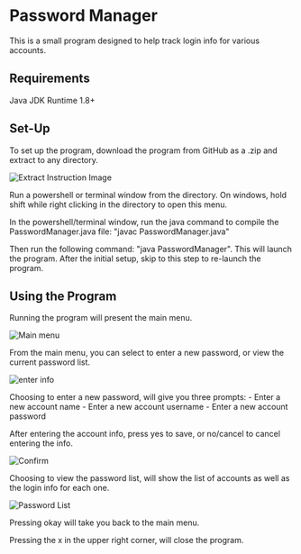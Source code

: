 # Password Manager
This is a small program designed to help track login info for various accounts.

## Requirements

Java JDK Runtime 1.8+

## Set-Up
To set up the program, download the program from GitHub as a .zip and extract to any directory.

![Extract Instruction Image](https://github.com/nhoersch7/Password-Manager/blob/update1/Readme_images/Extract.png?raw=true)

Run a powershell or terminal window from the directory. On windows, hold shift while right clicking in the directory to open this menu.

In the powershell/terminal window, run the java command to compile the PasswordManager.java file: "javac PasswordManager.java"

Then run the following command: "java PasswordManager". This will launch the program. After the initial setup, skip to this step to re-launch the program.

## Using the Program
Running the program will present the main menu.

![Main menu](https://github.com/nhoersch7/Password-Manager/blob/update1/Readme_images/main%20menu.png?raw=true)

From the main menu, you can select to enter a new password, or view the current password list.

![enter info](https://github.com/nhoersch7/Password-Manager/blob/update1/Readme_images/username%20enter.png?raw=true)

Choosing to enter a new password, will give you three prompts: 
    - Enter a new account name
    - Enter a new account username
    - Enter a new account password
    
After entering the account info, press yes to save, or no/cancel to cancel entering the info.

![Confirm](https://github.com/nhoersch7/Password-Manager/blob/update1/Readme_images/confirm.png?raw=true)

Choosing to view the password list, will show the list of accounts as well as the login info for each one.

![Password List](https://github.com/nhoersch7/Password-Manager/blob/update1/Readme_images/view%20password%20list.png?raw=true)

Pressing okay will take you back to the main menu.

Pressing the x in the upper right corner, will close the program.

